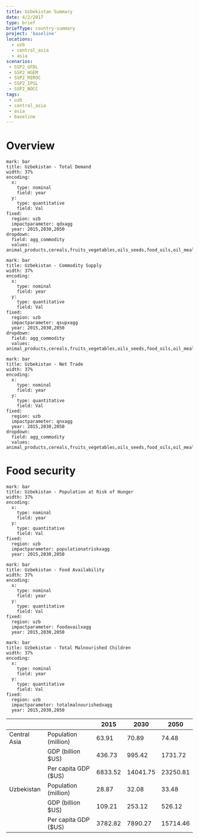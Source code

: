 ```yaml
---
title: Uzbekistan Summary
date: 4/2/2017
type: brief
briefType: country-summary
project: 'baseline'
locations:
  - uzb
  - central_asia
  - asia
scenarios:
 - SSP2_GFDL
 - SSP2_HGEM
 - SSP2_MIROC
 - SSP2_IPSL
 - SSP2_NOCC
tags:
 - uzb
 - central_asia
 - asia
 - baseline
---
```

# Overview 

```chart
mark: bar
title: Uzbekistan - Total Demand
width: 37%
encoding:
  x:
    type: nominal
    field: year
  y:
    type: quantitative
    field: Val
fixed:
  region: uzb
  impactparameter: qdxagg
  year: 2015,2030,2050
dropdown:
  field: agg_commodity
  values: animal_products,cereals,fruits_vegetables,oils_seeds,food_oils,oil_meals,other,pulses,roots_tubers,sugar
```

```chart
mark: bar
title: Uzbekistan - Commodity Supply
width: 37%
encoding:
  x:
    type: nominal
    field: year
  y:
    type: quantitative
    field: Val
fixed:
  region: uzb
  impactparameter: qsupxagg
  year: 2015,2030,2050
dropdown:
  field: agg_commodity
  values: animal_products,cereals,fruits_vegetables,oils_seeds,food_oils,oil_meals,other,pulses,roots_tubers,sugar
```

```chart
mark: bar
title: Uzbekistan - Net Trade
width: 37%
encoding:
  x:
    type: nominal
    field: year
  y:
    type: quantitative
    field: Val
fixed:
  region: uzb
  impactparameter: qnxagg
  year: 2015,2030,2050
dropdown:
  field: agg_commodity
  values: animal_products,cereals,fruits_vegetables,oils_seeds,food_oils,oil_meals,other,pulses,roots_tubers,sugar
```

# Food security

```chart
mark: bar
title: Uzbekistan - Population at Risk of Hunger
width: 37%
encoding:
  x:
    type: nominal
    field: year
  y:
    type: quantitative
    field: Val
fixed:
  region: uzb
  impactparameter: populationatriskxagg
  year: 2015,2030,2050
```

```chart
mark: bar
title: Uzbekistan - Food Availability
width: 37%
encoding:
  x:
    type: nominal
    field: year
  y:
    type: quantitative
    field: Val
fixed:
  region: uzb
  impactparameter: foodavailxagg
  year: 2015,2030,2050
```

```chart
mark: bar
title: Uzbekistan - Total Malnourished Children
width: 37%
encoding:
  x:
    type: nominal
    field: year
  y:
    type: quantitative
    field: Val
fixed:
  region: uzb
  impactparameter: totalmalnourishedxagg
  year: 2015,2030,2050
```

|   |   | 2015 | 2030 | 2050 |
|---|---|---|---|---|
| Central Asia | Population (million) | 63.91 | 70.89 | 74.48 |
|  | GDP (billion $US) | 436.73 | 995.42 | 1731.72 |
|  | Per capita GDP ($US) | 6833.52 | 14041.75 | 23250.81 |
| Uzbekistan | Population (million) | 28.87 | 32.08 | 33.48 |
|  | GDP (billion $US) | 109.21 | 253.12 | 526.12 |
|  | Per capita GDP ($US) | 3782.82| 7890.27| 15714.46|